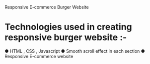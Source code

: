 Responsive E-commerce Burger Website

# Technologies used in creating responsive burger website :-
● HTML , CSS , Javascript
● Smooth scroll effect in each section
● Responsive E-commerce website
